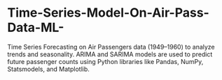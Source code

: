 # Time-Series-Model-On-Air-Pass-Data-ML-
 Time Series Forecasting on Air Passengers data (1949–1960) to analyze trends and seasonality. ARIMA and SARIMA models are used to predict future passenger counts using Python libraries like Pandas, NumPy, Statsmodels, and Matplotlib.
